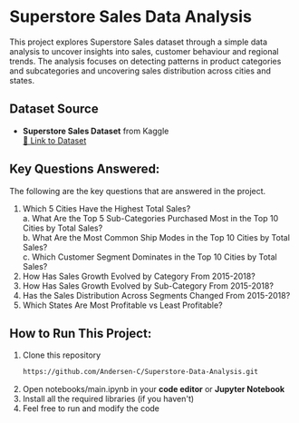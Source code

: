 # Superstore Sales Data Analysis

This project explores Superstore Sales dataset through a simple data analysis to uncover insights into sales, customer behaviour and regional trends. 
The analysis focuses on detecting patterns in product categories and subcategories and uncovering sales distribution across cities and states. 

## Dataset Source
- **Superstore Sales Dataset** from Kaggle  
  [🔗 Link to Dataset]([https://www.kaggle.com/datasets/rohitsahoo/sales-forecasting])

## Key Questions Answered: 
The following are the key questions that are answered in the project.
1. Which 5 Cities Have the Highest Total Sales? <br>
  a. What Are the Top 5 Sub-Categories Purchased Most in the Top 10 Cities by Total Sales? <br>
  b. What Are the Most Common Ship Modes in the Top 10 Cities by Total Sales? <br>
  c. Which Customer Segment Dominates in the Top 10 Cities by Total Sales? <br>
2. How Has Sales Growth Evolved by Category From 2015-2018?
3. How Has Sales Growth Evolved by Sub-Category From 2015-2018?
4. Has the Sales Distribution Across Segments Changed From 2015-2018?
5. Which States Are Most Profitable vs Least Profitable?

## How to Run This Project:
1. Clone this repository
   ```bash
   https://github.com/Andersen-C/Superstore-Data-Analysis.git
2. Open notebooks/main.ipynb in your **code editor** or **Jupyter Notebook**
3. Install all the required libraries (if you haven't)
4. Feel free to run and modify the code  
